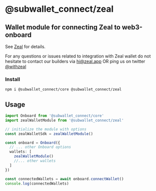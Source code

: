 # @subwallet_connect/zeal

## Wallet module for connecting Zeal to web3-onboard

See [Zeal](https://www.zeal.app/) for details.

For any questions or issues related to integration with Zeal wallet do not hesitate to contact our builders via [hi@zeal.app](mailto:hi@zeal.app) OR ping us on twitter [@withzeal](https://twitter.com/withzeal)

### Install

`npm i @subwallet_connect/core @subwallet_connect/zeal`

## Usage

```typescript
import Onboard from '@subwallet_connect/core'
import zealWalletModule from '@subwallet_connect/zeal'

// initialize the module with options
const zealWalletSdk = zealWalletModule()

const onboard = Onboard({
  // ... other Onboard options
  wallets: [
    zealWalletModule()
    //... other wallets
  ]
})

const connectedWallets = await onboard.connectWallet()
console.log(connectedWallets)
```
